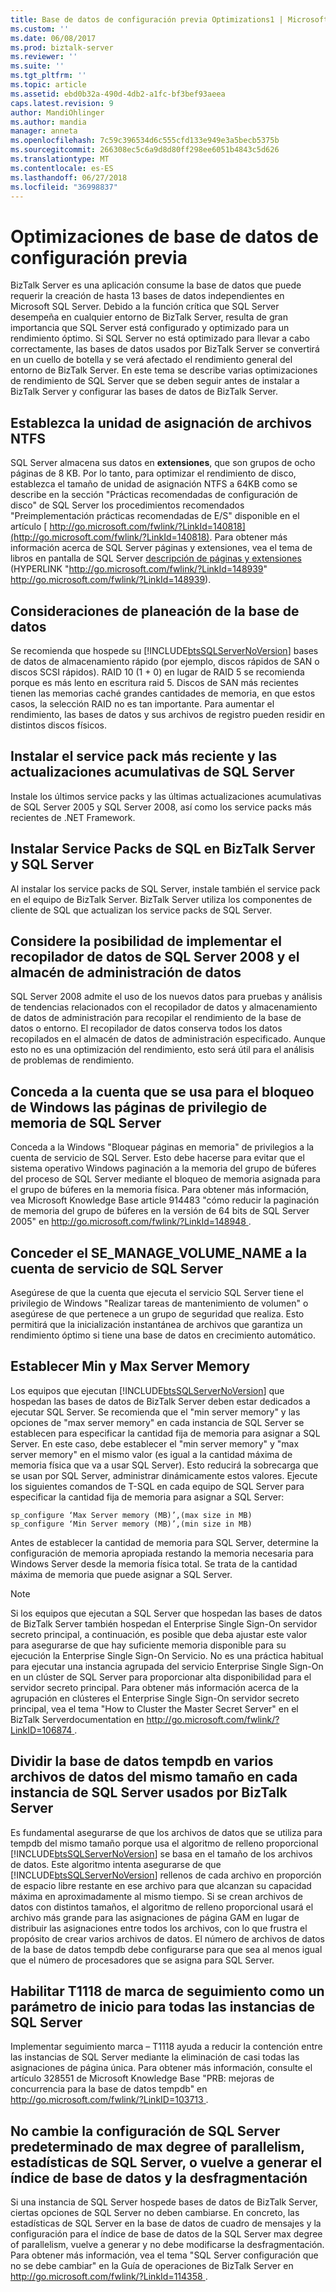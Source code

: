 ```yaml
---
title: Base de datos de configuración previa Optimizations1 | Microsoft Docs
ms.custom: ''
ms.date: 06/08/2017
ms.prod: biztalk-server
ms.reviewer: ''
ms.suite: ''
ms.tgt_pltfrm: ''
ms.topic: article
ms.assetid: ebd0b32a-490d-4db2-a1fc-bf3bef93aeea
caps.latest.revision: 9
author: MandiOhlinger
ms.author: mandia
manager: anneta
ms.openlocfilehash: 7c59c396534d6c555cfd133e949e3a5becb5375b
ms.sourcegitcommit: 266308ec5c6a9d8d80ff298ee6051b4843c5d626
ms.translationtype: MT
ms.contentlocale: es-ES
ms.lasthandoff: 06/27/2018
ms.locfileid: "36998837"
---
```

# <a name="pre-configuration-database-optimizations"></a>Optimizaciones de base de datos de configuración previa
BizTalk Server es una aplicación consume la base de datos que puede requerir la creación de hasta 13 bases de datos independientes en Microsoft SQL Server. Debido a la función crítica que SQL Server desempeña en cualquier entorno de BizTalk Server, resulta de gran importancia que SQL Server está configurado y optimizado para un rendimiento óptimo. Si SQL Server no está optimizado para llevar a cabo correctamente, las bases de datos usados por BizTalk Server se convertirá en un cuello de botella y se verá afectado el rendimiento general del entorno de BizTalk Server. En este tema se describe varias optimizaciones de rendimiento de SQL Server que se deben seguir antes de instalar a BizTalk Server y configurar las bases de datos de BizTalk Server.  
  
## <a name="set-ntfs-file-allocation-unit"></a>Establezca la unidad de asignación de archivos NTFS  
 SQL Server almacena sus datos en **extensiones**, que son grupos de ocho páginas de 8 KB. Por lo tanto, para optimizar el rendimiento de disco, establezca el tamaño de unidad de asignación NTFS a 64KB como se describe en la sección "Prácticas recomendadas de configuración de disco" de SQL Server los procedimientos recomendados "Preimplementación prácticas recomendadas de E/S" disponible en el artículo [ http://go.microsoft.com/fwlink/?LinkId=140818](http://go.microsoft.com/fwlink/?LinkId=140818). Para obtener más información acerca de SQL Server páginas y extensiones, vea el tema de libros en pantalla de SQL Server [descripción de páginas y extensiones](http://go.microsoft.com/fwlink/?LinkId=148939) (HYPERLINK "<http://go.microsoft.com/fwlink/?LinkId=148939>" <http://go.microsoft.com/fwlink/?LinkId=148939>).  
  
## <a name="database-planning-considerations"></a>Consideraciones de planeación de la base de datos  
 Se recomienda que hospede su [!INCLUDE[btsSQLServerNoVersion](../includes/btssqlservernoversion-md.md)] bases de datos de almacenamiento rápido (por ejemplo, discos rápidos de SAN o discos SCSI rápidos). RAID 10 (1 + 0) en lugar de RAID 5 se recomienda porque es más lento en escritura raid 5. Discos de SAN más recientes tienen las memorias caché grandes cantidades de memoria, en que estos casos, la selección RAID no es tan importante. Para aumentar el rendimiento, las bases de datos y sus archivos de registro pueden residir en distintos discos físicos.  
  
## <a name="install-the-latest-service-pack-and-cumulative-updates-for-sql-server"></a>Instalar el service pack más reciente y las actualizaciones acumulativas de SQL Server  
 Instale los últimos service packs y las últimas actualizaciones acumulativas de SQL Server 2005 y SQL Server 2008, así como los service packs más recientes de .NET Framework.  
  
## <a name="install-sql-service-packs-on-both-biztalk-server-and-sql-server"></a>Instalar Service Packs de SQL en BizTalk Server y SQL Server  
 Al instalar los service packs de SQL Server, instale también el service pack en el equipo de BizTalk Server. BizTalk Server utiliza los componentes de cliente de SQL que actualizan los service packs de SQL Server.  
  
## <a name="consider-implementing-the-sql-server-2008-data-collector-and-management-data-warehouse"></a>Considere la posibilidad de implementar el recopilador de datos de SQL Server 2008 y el almacén de administración de datos  
 SQL Server 2008 admite el uso de los nuevos datos para pruebas y análisis de tendencias relacionados con el recopilador de datos y almacenamiento de datos de administración para recopilar el rendimiento de la base de datos o entorno. El recopilador de datos conserva todos los datos recopilados en el almacén de datos de administración especificado. Aunque esto no es una optimización del rendimiento, esto será útil para el análisis de problemas de rendimiento.  
  
## <a name="grant-the-account-which-is-used-for-sql-server-the-windows-lock-pages-in-memory-privilege"></a>Conceda a la cuenta que se usa para el bloqueo de Windows las páginas de privilegio de memoria de SQL Server  
 Conceda a la Windows "Bloquear páginas en memoria" de privilegios a la cuenta de servicio de SQL Server. Esto debe hacerse para evitar que el sistema operativo Windows paginación a la memoria del grupo de búferes del proceso de SQL Server mediante el bloqueo de memoria asignada para el grupo de búferes en la memoria física. Para obtener más información, vea Microsoft Knowledge Base article 914483 "cómo reducir la paginación de memoria del grupo de búferes en la versión de 64 bits de SQL Server 2005" en [ http://go.microsoft.com/fwlink/?LinkId=148948 ](http://go.microsoft.com/fwlink/?LinkId=148948).  
  
## <a name="grant-the-semanagevolumename-right-to-the-sql-server-service-account"></a>Conceder el SE_MANAGE_VOLUME_NAME a la cuenta de servicio de SQL Server  
 Asegúrese de que la cuenta que ejecuta el servicio SQL Server tiene el privilegio de Windows "Realizar tareas de mantenimiento de volumen" o asegúrese de que pertenece a un grupo de seguridad que realiza. Esto permitirá que la inicialización instantánea de archivos que garantiza un rendimiento óptimo si tiene una base de datos en crecimiento automático.  
  
## <a name="set-min-and-max-server-memory"></a>Establecer Min y Max Server Memory  
 Los equipos que ejecutan [!INCLUDE[btsSQLServerNoVersion](../includes/btssqlservernoversion-md.md)] que hospedan las bases de datos de BizTalk Server deben estar dedicados a ejecutar SQL Server. Se recomienda que el "min server memory" y las opciones de "max server memory" en cada instancia de SQL Server se establecen para especificar la cantidad fija de memoria para asignar a SQL Server. En este caso, debe establecer el "min server memory" y "max server memory" en el mismo valor (es igual a la cantidad máxima de memoria física que va a usar SQL Server). Esto reducirá la sobrecarga que se usan por SQL Server, administrar dinámicamente estos valores. Ejecute los siguientes comandos de T-SQL en cada equipo de SQL Server para especificar la cantidad fija de memoria para asignar a SQL Server:  
  
```  
sp_configure ‘Max Server memory (MB)’,(max size in MB)  
sp_configure ‘Min Server memory (MB)’,(min size in MB)  
```  
  
 Antes de establecer la cantidad de memoria para SQL Server, determine la configuración de memoria apropiada restando la memoria necesaria para Windows Server desde la memoria física total. Se trata de la cantidad máxima de memoria que puede asignar a SQL Server.  
  
> [!NOTE]  
>  Si los equipos que ejecutan a SQL Server que hospedan las bases de datos de BizTalk Server también hospedan el Enterprise Single Sign-On servidor secreto principal, a continuación, es posible que deba ajustar este valor para asegurarse de que hay suficiente memoria disponible para su ejecución la Enterprise Single Sign-On Servicio. No es una práctica habitual para ejecutar una instancia agrupada del servicio Enterprise Single Sign-On en un clúster de SQL Server para proporcionar alta disponibilidad para el servidor secreto principal. Para obtener más información acerca de la agrupación en clústeres el Enterprise Single Sign-On servidor secreto principal, vea el tema "How to Cluster the Master Secret Server" en el BizTalk Serverdocumentation en [ http://go.microsoft.com/fwlink/?LinkID=106874 ](http://go.microsoft.com/fwlink/?LinkID=106874).  
  
## <a name="split-the-tempdb-database-into-multiple-data-files-of-equal-size-on-each-sql-server-instance-used-by-biztalk-server"></a>Dividir la base de datos tempdb en varios archivos de datos del mismo tamaño en cada instancia de SQL Server usados por BizTalk Server  
 Es fundamental asegurarse de que los archivos de datos que se utiliza para tempdb del mismo tamaño porque usa el algoritmo de relleno proporcional [!INCLUDE[btsSQLServerNoVersion](../includes/btssqlservernoversion-md.md)] se basa en el tamaño de los archivos de datos. Este algoritmo intenta asegurarse de que [!INCLUDE[btsSQLServerNoVersion](../includes/btssqlservernoversion-md.md)] rellenos de cada archivo en proporción de espacio libre restante en ese archivo para que alcanzan su capacidad máxima en aproximadamente al mismo tiempo. Si se crean archivos de datos con distintos tamaños, el algoritmo de relleno proporcional usará el archivo más grande para las asignaciones de página GAM en lugar de distribuir las asignaciones entre todos los archivos, con lo que frustra el propósito de crear varios archivos de datos. El número de archivos de datos de la base de datos tempdb debe configurarse para que sea al menos igual que el número de procesadores que se asigna para SQL Server.  
  
## <a name="enable-trace-flag-t1118-as-a-startup-parameter-for-all-instances-of-sql-server"></a>Habilitar T1118 de marca de seguimiento como un parámetro de inicio para todas las instancias de SQL Server  
 Implementar seguimiento marca – T1118 ayuda a reducir la contención entre las instancias de SQL Server mediante la eliminación de casi todas las asignaciones de página única. Para obtener más información, consulte el artículo 328551 de Microsoft Knowledge Base "PRB: mejoras de concurrencia para la base de datos tempdb" en [ http://go.microsoft.com/fwlink/?LinkID=103713 ](http://go.microsoft.com/fwlink/?LinkID=103713).  
  
## <a name="do-not-change-default-sql-server-settings-for-max-degree-of-parallelism-sql-server-statistics-or-database-index-rebuilds-and-defragmentation"></a>No cambie la configuración de SQL Server predeterminado de max degree of parallelism, estadísticas de SQL Server, o vuelve a generar el índice de base de datos y la desfragmentación  
 Si una instancia de SQL Server hospede bases de datos de BizTalk Server, ciertas opciones de SQL Server no deben cambiarse. En concreto, las estadísticas de SQL Server en la base de datos de cuadro de mensajes y la configuración para el índice de base de datos de la SQL Server max degree of parallelism, vuelve a generar y no debe modificarse la desfragmentación. Para obtener más información, vea el tema "SQL Server configuración que no se debe cambiar" en la Guía de operaciones de BizTalk Server en [ http://go.microsoft.com/fwlink/?LinkId=114358 ](http://go.microsoft.com/fwlink/?LinkId=114358).